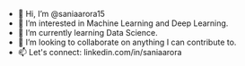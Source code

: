 - 👋 Hi, I’m @saniaarora15
- 👀 I’m interested in Machine Learning and Deep Learning.
- 🌱 I’m currently learning Data Science.
- 💞️ I’m looking to collaborate on anything I can contribute to.
- 📫 Let's connect: linkedin.com/in/saniaarora 

<!---
saniaarora15/saniaarora15 is a ✨ special ✨ repository because its `README.md` (this file) appears on your GitHub profile.
You can click the Preview link to take a look at your changes.
--->
